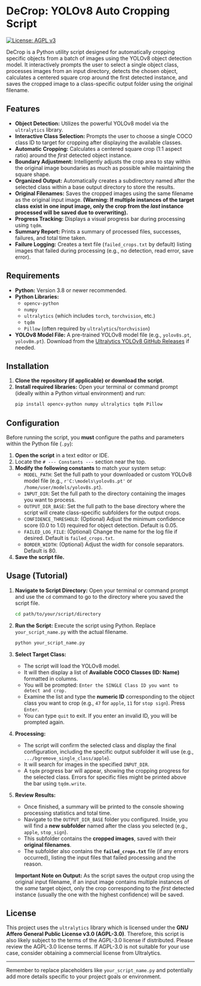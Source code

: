 # DeCrop: YOLOv8 Auto Cropping Script

[![License: AGPL v3](https://img.shields.io/badge/License-AGPL_v3-blue.svg)](https://www.gnu.org/licenses/agpl-3.0)

DeCrop is a Python utility script designed for automatically cropping specific objects from a batch of images using the YOLOv8 object detection model. It interactively prompts the user to select a single object class, processes images from an input directory, detects the chosen object, calculates a centered square crop around the first detected instance, and saves the cropped image to a class-specific output folder using the original filename.

## Features

* **Object Detection:** Utilizes the powerful YOLOv8 model via the `ultralytics` library.
* **Interactive Class Selection:** Prompts the user to choose a single COCO class ID to target for cropping after displaying the available classes.
* **Automatic Cropping:** Calculates a centered square crop (1:1 aspect ratio) around the *first* detected object instance.
* **Boundary Adjustment:** Intelligently adjusts the crop area to stay within the original image boundaries as much as possible while maintaining the square shape.
* **Organized Output:** Automatically creates a subdirectory named after the selected class within a base output directory to store the results.
* **Original Filenames:** Saves the cropped images using the same filename as the original input image. **(Warning: If multiple instances of the target class exist in one input image, only the crop from the *last* instance processed will be saved due to overwriting).**
* **Progress Tracking:** Displays a visual progress bar during processing using `tqdm`.
* **Summary Report:** Prints a summary of processed files, successes, failures, and total time taken.
* **Failure Logging:** Creates a text file (`failed_crops.txt` by default) listing images that failed during processing (e.g., no detection, read error, save error).

## Requirements

* **Python:** Version 3.8 or newer recommended.
* **Python Libraries:**
    * `opencv-python`
    * `numpy`
    * `ultralytics` (which includes `torch`, `torchvision`, etc.)
    * `tqdm`
    * `Pillow` (often required by `ultralytics`/`torchvision`)
* **YOLOv8 Model File:** A pre-trained YOLOv8 model file (e.g., `yolov8s.pt`, `yolov8m.pt`). Download from the [Ultralytics YOLOv8 GitHub Releases](https://github.com/ultralytics/yolov8/releases) if needed.

## Installation

1.  **Clone the repository (if applicable) or download the script.**
2.  **Install required libraries:** Open your terminal or command prompt (ideally within a Python virtual environment) and run:
    ```bash
    pip install opencv-python numpy ultralytics tqdm Pillow
    ```

## Configuration

Before running the script, you **must** configure the paths and parameters within the Python file (`.py`):

1.  **Open the script** in a text editor or IDE.
2.  Locate the `# --- Constants ---` section near the top.
3.  **Modify the following constants** to match your system setup:
    * `MODEL_PATH`: Set the full path to your downloaded or custom YOLOv8 model file (e.g., `r'C:\models\yolov8s.pt'` or `/home/user/models/yolov8s.pt`).
    * `INPUT_DIR`: Set the full path to the directory containing the images you want to process.
    * `OUTPUT_DIR_BASE`: Set the full path to the base directory where the script will create class-specific subfolders for the output crops.
    * `CONFIDENCE_THRESHOLD`: (Optional) Adjust the minimum confidence score (0.0 to 1.0) required for object detection. Default is 0.05.
    * `FAILED_LOG_FILE`: (Optional) Change the name for the log file if desired. Default is `failed_crops.txt`.
    * `BORDER_WIDTH`: (Optional) Adjust the width for console separators. Default is 80.
4.  **Save the script file.**

## Usage (Tutorial)

1.  **Navigate to Script Directory:** Open your terminal or command prompt and use the `cd` command to go to the directory where you saved the script file.
    ```bash
    cd path/to/your/script/directory
    ```
2.  **Run the Script:** Execute the script using Python. Replace `your_script_name.py` with the actual filename.
    ```bash
    python your_script_name.py
    ```
3.  **Select Target Class:**
    * The script will load the YOLOv8 model.
    * It will then display a list of **Available COCO Classes (ID: Name)** formatted in columns.
    * You will be prompted: `Enter the SINGLE Class ID you want to detect and crop.`
    * Examine the list and type the **numeric ID** corresponding to the object class you want to crop (e.g., `47` for `apple`, `11` for `stop sign`). Press `Enter`.
    * You can type `quit` to exit. If you enter an invalid ID, you will be prompted again.
4.  **Processing:**
    * The script will confirm the selected class and display the final configuration, including the specific output subfolder it will use (e.g., `.../bgremove_single_class/apple`).
    * It will search for images in the specified `INPUT_DIR`.
    * A `tqdm` progress bar will appear, showing the cropping progress for the selected class. Errors for specific files might be printed above the bar using `tqdm.write`.
5.  **Review Results:**
    * Once finished, a summary will be printed to the console showing processing statistics and total time.
    * Navigate to the `OUTPUT_DIR_BASE` folder you configured. Inside, you will find a **new subfolder** named after the class you selected (e.g., `apple`, `stop_sign`).
    * This subfolder contains the **cropped images**, saved with their **original filenames**.
    * The subfolder also contains the **`failed_crops.txt`** file (if any errors occurred), listing the input files that failed processing and the reason.

    **Important Note on Output:** As the script saves the output crop using the original input filename, if an input image contains multiple instances of the *same* target object, only the crop corresponding to the *first* detected instance (usually the one with the highest confidence) will be saved.

## License

This project uses the `ultralytics` library which is licensed under the **GNU Affero General Public License v3.0 (AGPL-3.0)**. Therefore, this script is also likely subject to the terms of the AGPL-3.0 license if distributed. Please review the AGPL-3.0 license terms. If AGPL-3.0 is not suitable for your use case, consider obtaining a commercial license from Ultralytics.

---

Remember to replace placeholders like `your_script_name.py` and potentially add more details specific to your project goals or environment.
